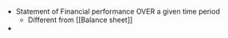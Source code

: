 - Statement of Financial performance OVER a given time period
	- Different from [[Balance sheet]]
- 